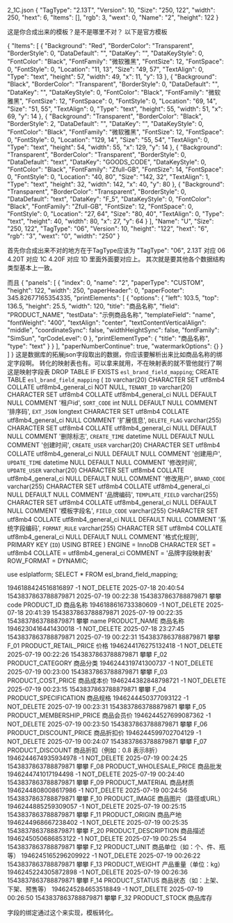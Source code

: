
2_1C.json
{
  "TagType": "2.13T",
  "Version": 10,
  "Size": "250, 122",
  "width": 250,
  "hext": 6,
  "Items": [],
  "rgb": 3,
  "wext": 0,
  "Name": "2",
  "height": 122
}

这是你合成出来的模板？是不是哪里不对？
以下是官方模板

{
    "Items": [
        {
            "Background": "Red",
            "BorderColor": "Transparent",
            "BorderStyle": 0,
            "DataDefault": "",
            "DataKey": "",
            "DataKeyStyle": 0,
            "FontColor": "Black",
            "FontFamily": "微软雅黑",
            "FontSize": 12,
            "FontSpace": 0,
            "FontStyle": 0,
            "Location": "11, 13",
            "Size": "49, 57",
            "TextAlign": 0,
            "Type": "text",
            "height": 57,
            "width": 49,
            "x": 11,
            "y": 13
        },
        {
            "Background": "Black",
            "BorderColor": "Transparent",
            "BorderStyle": 0,
            "DataDefault": "",
            "DataKey": "",
            "DataKeyStyle": 0,
            "FontColor": "Black",
            "FontFamily": "微软雅黑",
            "FontSize": 12,
            "FontSpace": 0,
            "FontStyle": 0,
            "Location": "69, 14",
            "Size": "51, 55",
            "TextAlign": 0,
            "Type": "text",
            "height": 55,
            "width": 51,
            "x": 69,
            "y": 14
        },
        {
            "Background": "Transparent",
            "BorderColor": "Black",
            "BorderStyle": 2,
            "DataDefault": "",
            "DataKey": "",
            "DataKeyStyle": 0,
            "FontColor": "Black",
            "FontFamily": "微软雅黑",
            "FontSize": 12,
            "FontSpace": 0,
            "FontStyle": 0,
            "Location": "129, 14",
            "Size": "55, 54",
            "TextAlign": 0,
            "Type": "text",
            "height": 54,
            "width": 55,
            "x": 129,
            "y": 14
        },
        {
            "Background": "Transparent",
            "BorderColor": "Transparent",
            "BorderStyle": 0,
            "DataDefault": "text",
            "DataKey": "GOODS_CODE",
            "DataKeyStyle": 0,
            "FontColor": "Black",
            "FontFamily": "Zfull-GB",
            "FontSize": 14,
            "FontSpace": 0,
            "FontStyle": 0,
            "Location": "40, 80",
            "Size": "142, 32",
            "TextAlign": 1,
            "Type": "text",
            "height": 32,
            "width": 142,
            "x": 40,
            "y": 80
        },
        {
            "Background": "Transparent",
            "BorderColor": "Transparent",
            "BorderStyle": 0,
            "DataDefault": "text",
            "DataKey": "F_5",
            "DataKeyStyle": 0,
            "FontColor": "Black",
            "FontFamily": "Zfull-GB",
            "FontSize": 12,
            "FontSpace": 0,
            "FontStyle": 0,
            "Location": "27, 64",
            "Size": "80, 40",
            "TextAlign": 0,
            "Type": "text",
            "height": 40,
            "width": 80,
            "x": 27,
            "y": 64
        }
    ],
    "Name": "U",
    "Size": "250, 122",
    "TagType": "06",
    "Version": 10,
    "height": "122",
    "hext": "6",
    "rgb": "3",
    "wext": "0",
    "width": "250"
}

首先你合成出来不对的地方在于TagType应该为
    "TagType": "06",
    2.13T 对应 06
4.20T 对应 1C
4.20F 对应 1D
里面外面要对应上。
其次就是要其他各个数据结构类型基本上一致。

而且
{
  "panels": [
    {
      "index": 0,
      "name": "2",
      "paperType": "CUSTOM",
      "height": 122,
      "width": 250,
      "paperHeader": 0,
      "paperFooter": 345.82677165354335,
      "printElements": [
        {
          "options": {
            "left": 103.5,
            "top": 136.5,
            "height": 25.5,
            "width": 120,
            "title": "商品名称",
            "field": "PRODUCT_NAME",
            "testData": "示例商品名称",
            "templateField": "name",
            "fontWeight": "400",
            "textAlign": "center",
            "textContentVerticalAlign": "middle",
            "coordinateSync": false,
            "widthHeightSync": false,
            "fontFamily": "SimSun",
            "qrCodeLevel": 0
          },
          "printElementType": {
            "title": "商品名称",
            "type": "text"
          }
        }
      ],
      "paperNumberContinue": true,
      "watermarkOptions": {}
    }
  ]
}
这是数据库的拓展json字段取出的数据，你应该要解析出来比如商品名称的绑定字段啊。
转化的映射表也有。可以拿来就用，不在映射表的就不管他就行了啊
这是映射字段表
DROP TABLE IF EXISTS `esl_brand_field_mapping`;
CREATE TABLE `esl_brand_field_mapping`  (
  `ID` varchar(20) CHARACTER SET utf8mb4 COLLATE utf8mb4_general_ci NOT NULL,
  `TENANT_ID` varchar(20) CHARACTER SET utf8mb4 COLLATE utf8mb4_general_ci NULL DEFAULT NULL COMMENT '租户id',
  `SORT_CODE` int NULL DEFAULT NULL COMMENT '排序码',
  `EXT_JSON` longtext CHARACTER SET utf8mb4 COLLATE utf8mb4_general_ci NULL COMMENT '扩展信息',
  `DELETE_FLAG` varchar(255) CHARACTER SET utf8mb4 COLLATE utf8mb4_general_ci NULL DEFAULT NULL COMMENT '删除标志',
  `CREATE_TIME` datetime NULL DEFAULT NULL COMMENT '创建时间',
  `CREATE_USER` varchar(20) CHARACTER SET utf8mb4 COLLATE utf8mb4_general_ci NULL DEFAULT NULL COMMENT '创建用户',
  `UPDATE_TIME` datetime NULL DEFAULT NULL COMMENT '修改时间',
  `UPDATE_USER` varchar(20) CHARACTER SET utf8mb4 COLLATE utf8mb4_general_ci NULL DEFAULT NULL COMMENT '修改用户',
  `BRAND_CODE` varchar(255) CHARACTER SET utf8mb4 COLLATE utf8mb4_general_ci NULL DEFAULT NULL COMMENT '品牌编码',
  `TEMPLATE_FIELD` varchar(255) CHARACTER SET utf8mb4 COLLATE utf8mb4_general_ci NULL DEFAULT NULL COMMENT '模板字段名',
  `FIELD_CODE` varchar(255) CHARACTER SET utf8mb4 COLLATE utf8mb4_general_ci NULL DEFAULT NULL COMMENT '系统字段编码',
  `FORMAT_RULE` varchar(255) CHARACTER SET utf8mb4 COLLATE utf8mb4_general_ci NULL DEFAULT NULL COMMENT '格式化规则',
  PRIMARY KEY (`ID`) USING BTREE
) ENGINE = InnoDB CHARACTER SET = utf8mb4 COLLATE = utf8mb4_general_ci COMMENT = '品牌字段映射表' ROW_FORMAT = DYNAMIC;


use eslplatform;
SELECT * FROM esl_brand_field_mapping;

1946188424516816897	-1			NOT_DELETE	2025-07-18 20:40:54	1543837863788879871	2025-07-19 00:22:38	1543837863788879871	攀攀	code	PRODUCT_ID	商品名称
1946188616733380609	-1			NOT_DELETE	2025-07-18 20:41:39	1543837863788879871	2025-07-19 00:22:35	1543837863788879871	攀攀	name	PRODUCT_NAME	商品名称
1946230416441430018	-1			NOT_DELETE	2025-07-18 23:27:45	1543837863788879871	2025-07-19 00:22:31	1543837863788879871	攀攀	F_01	PRODUCT_RETAIL_PRICE	价格
1946244176275132418	-1			NOT_DELETE	2025-07-19 00:22:26	1543837863788879871			攀攀	F_02	PRODUCT_CATEGORY	商品分类
1946244319741300737	-1			NOT_DELETE	2025-07-19 00:23:00	1543837863788879871			攀攀	F_03	PRODUCT_COST_PRICE	商品成本价
1946244382848798721	-1			NOT_DELETE	2025-07-19 00:23:15	1543837863788879871			攀攀	F_04	PRODUCT_SPECIFICATION	商品规格
1946244450377093122	-1			NOT_DELETE	2025-07-19 00:23:31	1543837863788879871			攀攀	F_05	PRODUCT_MEMBERSHIP_PRICE	商品会员价
1946244527699087362	-1			NOT_DELETE	2025-07-19 00:23:50	1543837863788879871			攀攀	F_06	PRODUCT_DISCOUNT_PRICE	商品折扣价
1946244599702704129	-1			NOT_DELETE	2025-07-19 00:24:07	1543837863788879871			攀攀	F_07	PRODUCT_DISCOUNT	商品折扣（例如：0.8 表示8折）
1946244674935934978	-1			NOT_DELETE	2025-07-19 00:24:25	1543837863788879871			攀攀	F_08	PRODUCT_WHOLESALE_PRICE	商品批发
1946244741017194498	-1			NOT_DELETE	2025-07-19 00:24:40	1543837863788879871			攀攀	F_09	PRODUCT_MATERIAL	商品材质
1946244808008617986	-1			NOT_DELETE	2025-07-19 00:24:56	1543837863788879871			攀攀	F_10	PRODUCT_IMAGE	商品图片（路径或URL）
1946244885259309057	-1			NOT_DELETE	2025-07-19 00:25:15	1543837863788879871			攀攀	F_11	PRODUCT_ORIGIN	商品产地
1946244968667238402	-1			NOT_DELETE	2025-07-19 00:25:35	1543837863788879871			攀攀	F_20	PRODUCT_DESCRIPTION	商品描述
1946245050686853122	-1			NOT_DELETE	2025-07-19 00:25:54	1543837863788879871			攀攀	F_12	PRODUCT_UNIT	商品单位（如：个、件、瓶等）
1946245165296209922	-1			NOT_DELETE	2025-07-19 00:26:22	1543837863788879871			攀攀	F_13	PRODUCT_WEIGHT	产品重量（单位：kg）
1946245224305872898	-1			NOT_DELETE	2025-07-19 00:26:36	1543837863788879871			攀攀	F_14	PRODUCT_STATUS	商品状态（如：上架、下架、预售等）
1946245284653518849	-1			NOT_DELETE	2025-07-19 00:26:50	1543837863788879871			攀攀	F_32	PRODUCT_STOCK	商品库存


字段的绑定通过这个来实现，模板转化。